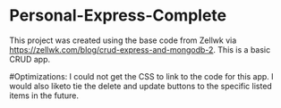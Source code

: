 # Personal-Express-Complete

This project was created using the base code from Zellwk via https://zellwk.com/blog/crud-express-and-mongodb-2. This is a basic CRUD app.

#Optimizations: I could not get the CSS to link to the code for this app. I would also liketo tie the delete and update buttons to the specific listed items in the future. 
